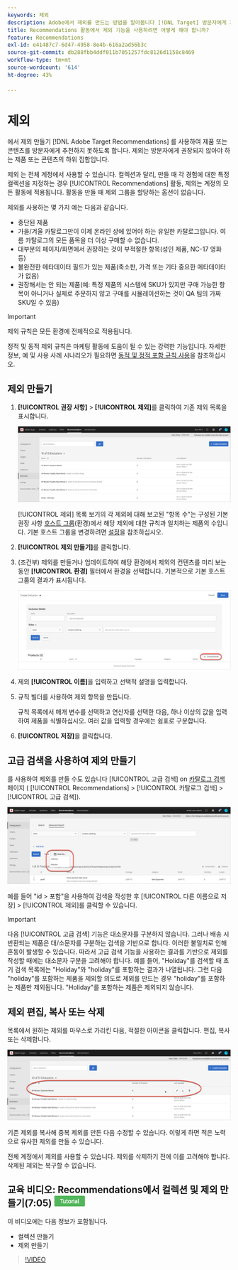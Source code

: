 ```yaml
---
keywords: 제외
description: Adobe에서 제외를 만드는 방법을 알아봅니다 [!DNL Target] 방문자에게 제품이나 컨텐츠가 추천되지 않도록 하는 Recommendations의 노력이 포함되어 있습니다.
title: Recommendations 활동에서 제외 기능을 사용하려면 어떻게 해야 합니까?
feature: Recommendations
exl-id: e41487c7-6d47-4958-8e4b-616a2ad56b3c
source-git-commit: db288fbb4ddf011b7051257fdc8126d1158c8469
workflow-type: tm+mt
source-wordcount: '614'
ht-degree: 43%

---
```


# 제외

에서 제외 만들기 [!DNL Adobe Target Recommendations] 를 사용하여 제품 또는 콘텐츠를 방문자에게 추천하지 못하도록 합니다. 제외는 방문자에게 권장되지 않아야 하는 제품 또는 콘텐츠의 하위 집합입니다.

제외 는 전체 계정에서 사용할 수 있습니다. 컬렉션과 달리, 만들 때 각 경험에 대한 특정 컬렉션을 지정하는 경우 [!UICONTROL Recommendations] 활동, 제외는 계정의 모든 활동에 적용됩니다. 활동을 만들 때 제외 그룹을 할당하는 옵션이 없습니다.

제외를 사용하는 몇 가지 예는 다음과 같습니다.

* 중단된 제품
* 가을/겨울 카탈로그만이 이제 온라인 상에 있어야 하는 유일한 카탈로그입니다. 여름 카탈로그의 모든 품목을 더 이상 구매할 수 없습니다.
* 대부분의 페이지/화면에서 권장하는 것이 부적절한 항목(성인 제품, NC-17 영화 등)
* 불완전한 메타데이터 필드가 있는 제품(축소판, 가격 또는 기타 중요한 메타데이터가 없음)
* 권장해서는 안 되는 제품(예: 특정 제품의 시스템에 SKU가 있지만 구매 가능한 항목이 아니거나 실제로 주문하지 않고 구매를 시뮬레이션하는 것이 QA 팀의 가짜 SKU일 수 있음)

>[!IMPORTANT]
>
>제외 규칙은 모든 환경에 전체적으로 적용됩니다.
>
>정적 및 동적 제외 규칙은 마케팅 활동에 도움이 될 수 있는 강력한 기능입니다. 자세한 정보, 예 및 사용 사례 시나리오가 필요하면 [동적 및 정적 포함 규칙 사용](/help/main/c-recommendations/c-algorithms/use-dynamic-and-static-inclusion-rules.md#concept_4CB5C0FA705D4E449BD0B37B3D987F9F)을 참조하십시오.

## 제외 만들기

1. **[!UICONTROL 권장 사항]** > **[!UICONTROL 제외]**&#x200B;를 클릭하여 기존 제외 목록을 표시합니다.

   ![](assets/exclusions_list.png)

   [!UICONTROL 제외] 목록 보기의 각 제외에 대해 보고된 &quot;항목 수&quot;는 구성된 기본 권장 사항 [호스트 그룹](/help/main/administrating-target/hosts.md)(환경)에서 해당 제외에 대한 규칙과 일치하는 제품의 수입니다. 기본 호스트 그룹을 변경하려면 [설정](/help/main/c-recommendations/plan-implement.md#concept_C1E1E2351413468692D6C21145EF0B84)을 참조하십시오.

1. **[!UICONTROL 제외 만들기]**&#x200B;를 클릭합니다.

1. (조건부) 제외를 만들거나 업데이트하여 해당 환경에서 제외의 컨텐츠를 미리 보는 동안 **[!UICONTROL 환경]** 필터에서 환경을 선택합니다. 기본적으로 기본 호스트 그룹의 결과가 표시됩니다.

   ![제외 만들기](/help/main/c-recommendations/c-products/assets/CreateExclusion.png)

1. 제외 **[!UICONTROL 이름]**&#x200B;을 입력하고 선택적 설명을 입력합니다.

1. 규칙 빌더를 사용하여 제외 항목을 만듭니다.

   규칙 목록에서 매개 변수를 선택하고 연산자를 선택한 다음, 하나 이상의 값을 입력하여 제품을 식별하십시오. 여러 값을 입력할 경우에는 쉼표로 구분합니다.

1. **[!UICONTROL 저장]**&#x200B;을 클릭합니다.

## 고급 검색을 사용하여 제외 만들기

를 사용하여 제외를 만들 수도 있습니다 [!UICONTROL 고급 검색] on [카탈로그 검색](/help/main/c-recommendations/c-products/catalog-search.md#save-as) 페이지 ( [!UICONTROL Recommendations] > [!UICONTROL 카탈로그 검색] > [!UICONTROL 고급 검색]).

![다른 이름으로 저장 대화 상자](/help/main/c-recommendations/c-products/assets/save-as.png)

예를 들어 &quot;id > 포함&quot;을 사용하여 검색을 작성한 후 [!UICONTROL 다른 이름으로 저장] > [!UICONTROL 제외]를 클릭할 수 있습니다.

>[!IMPORTANT]
>
>다음 [!UICONTROL 고급 검색] 기능은 대소문자를 구분하지 않습니다. 그러나 배송 시 반환되는 제품은 대/소문자를 구분하는 검색을 기반으로 합니다. 이러한 불일치로 인해 혼동이 발생할 수 있습니다. 따라서 고급 검색 기능을 사용하는 결과를 기반으로 제외를 작성할 때에는 대소문자 구분을 고려해야 합니다. 예를 들어, &quot;Holiday&quot;를 검색할 때 초기 검색 목록에는 &quot;Holiday&quot;와 &quot;holiday&quot;를 포함하는 결과가 나열됩니다. 그런 다음 &quot;holiday&quot;를 포함하는 제품을 제외할 의도로 제외를 만드는 경우 &quot;holiday&quot;를 포함하는 제품만 제외됩니다. &quot;Holiday&quot;를 포함하는 제품은 제외되지 않습니다.

## 제외 편집, 복사 또는 삭제

목록에서 원하는 제외를 마우스로 가리킨 다음, 적절한 아이콘을 클릭합니다. 편집, 복사 또는 삭제합니다.

![제외에 대한 마우스로 가리키기 아이콘](/help/main/c-recommendations/c-products/assets/hover-exclusions.png)

기존 제외를 복사해 중복 제외를 만든 다음 수정할 수 있습니다. 이렇게 하면 적은 노력으로 유사한 제외를 만들 수 있습니다.

전체 계정에서 제외를 사용할 수 있습니다. 제외를 삭제하기 전에 이를 고려해야 합니다. 삭제된 제외는 복구할 수 없습니다.

## 교육 비디오: Recommendations에서 컬렉션 및 제외 만들기(7:05) ![튜토리얼 배지](/help/main/assets/tutorial.png)

이 비디오에는 다음 정보가 포함됩니다.

* 컬렉션 만들기
* 제외 만들기

>[!VIDEO](https://video.tv.adobe.com/v/27689)
